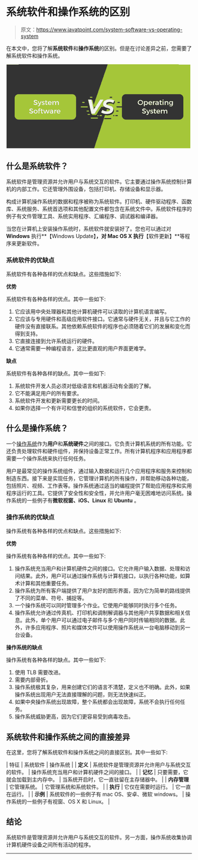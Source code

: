 # 系统软件和操作系统的区别

> 原文：<https://www.javatpoint.com/system-software-vs-operating-system>

在本文中，您将了解**系统软件**和**操作系统**的区别。但是在讨论差异之前，您需要了解系统软件和操作系统。

![System Software vs Operating System](img/c4c089cf2d750ce630ab067af18b699e.png)

## 什么是系统软件？

系统软件是管理资源并允许用户与系统交互的软件。它主要通过操作系统控制计算机的内部工作。它还管理外围设备，包括打印机、存储设备和显示器。

构成计算机操作系统的数据和程序被称为系统软件。打印机、硬件驱动程序、函数库、系统服务、系统首选项和其他配置文件都包含在系统文件中。系统软件程序的例子有文件管理工具、系统实用程序、汇编程序、调试器和编译器。

当您在计算机上安装操作系统时，系统软件就安装好了。您也可以通过对 **Windows** 执行**【Windows Update】**，对 **Mac OS X** 执行**【软件更新】**等程序来更新软件。

### 系统软件的优缺点

系统软件有各种各样的优点和缺点。这些措施如下:

**优势**

系统软件有各种各样的优点。其中一些如下:

1.  它应该用中央处理器和其他计算机硬件可以读取的计算机语言编写。
2.  它应该与专用硬件和高级应用软件接口。它通常与硬件无关，并且与它工作的硬件没有直接联系。其他依赖系统软件的程序也必须随着它们的发展和变化而得到支持。
3.  它直接连接到允许系统运行的硬件。
4.  它通常需要一种编程语言，这比更直观的用户界面更难学。

**缺点**

系统软件有各种各样的缺点。其中一些如下:

1.  系统软件开发人员必须对低级语言和机器活动有全面的了解。
2.  它不能满足用户的所有要求。
3.  系统软件开发和更新需要更长的时间。
4.  如果你选择一个有许可和信誉的组织的系统软件，它会更贵。

## 什么是操作系统？

一个[操作系统](https://www.javatpoint.com/os-tutorial)作为**用户**和**系统硬件**之间的接口。它负责计算机系统的所有功能。它还负责处理软件和硬件组件，并保持设备正常工作。所有计算机程序和应用程序都需要一个操作系统来执行任何任务。

用户是最常见的操作系统组件，通过输入数据和运行几个应用程序和服务来控制和制造东西。接下来是实现任务，它管理计算机的所有操作，并帮助移动各种功能，包括照片、视频、工作表等。操作系统通过适当的编程提供了帮助应用程序和实用程序运行的工具。它提供了安全性和安全性，并允许用户毫无困难地访问系统。操作系统的一些例子有**微软视窗、iOS、Linux** 和 **Ubuntu** 。

### 操作系统的优缺点

操作系统有各种各样的优点和缺点。这些措施如下:

**优势**

操作系统有各种各样的优点。其中一些如下:

1.  操作系统充当用户和计算机硬件之间的接口。它允许用户输入数据、处理和访问结果。此外，用户可以通过操作系统与计算机接口，以执行各种功能，如算术计算和其他重要任务。
2.  操作系统为所有客户端提供了用户友好的图形界面，因为它为简单的路线提供了不同的菜单、符号、捕捉等。
3.  一个操作系统可以同时管理多个作业。它使用户能够同时执行多个任务。
4.  操作系统允许通过传真机、打印机和调制解调器与其他用户共享数据和相关信息。此外，单个用户可以通过电子邮件与多个用户同时传输相同的数据。此外，许多应用程序、照片和媒体文件可以使用操作系统从一台电脑移动到另一台设备。

**操作系统的缺点**

操作系统有各种各样的缺点。其中一些如下:

1.  使用 TLB 需要改进。
2.  需要内部骨折。
3.  操作系统极其复杂，用来创建它们的语言不清楚，定义也不明确。此外，如果操作系统出现用户无法直接理解的问题，则无法快速纠正。
4.  如果中央操作系统出现故障，整个系统都会出现故障，系统不会执行任何任务。
5.  操作系统威胁更高，因为它们更容易受到病毒攻击。

## 系统软件和操作系统之间的直接差异

在这里，您将了解系统软件和操作系统之间的直接区别。其中一些如下:

| 特征 | 系统软件 | 操作系统 |
| **定义** | 系统软件是管理资源并允许用户与系统交互的软件。 | 操作系统充当用户和计算机硬件之间的接口。 |
| **记忆** | 只要需要，它就会加载到主内存中。 | 当系统开启时，它一直驻留在主存储器中。 |
| **内存管理** | 它管理系统。 | 它管理系统和系统软件。 |
| **执行** | 它仅在需要时运行。 | 它一直在运行。 |
| **示例** | 系统软件的一些例子有 mac OS、安卓、微软 windows。 | 操作系统的一些例子有视窗、OS X 和 Linux。 |

## 结论

系统软件是管理资源并允许用户与系统交互的软件。另一方面，操作系统收集协调计算机硬件设备之间所有活动的程序。

* * *